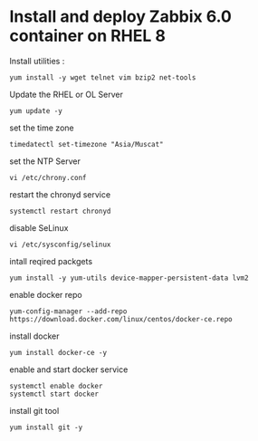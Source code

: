 # Install and deploy Zabbix 6.0 container on RHEL 8

Install utilities :

```
yum install -y wget telnet vim bzip2 net-tools
```

Update the RHEL or OL Server 
```
yum update -y
```
set the time zone
```
timedatectl set-timezone "Asia/Muscat"
```
set the NTP Server 
```
vi /etc/chrony.conf
```
restart the chronyd service
```
systemctl restart chronyd
```
disable SeLinux
```
vi /etc/sysconfig/selinux
```
intall reqired packgets
```
yum install -y yum-utils device-mapper-persistent-data lvm2
```
enable docker repo
```
yum-config-manager --add-repo https://download.docker.com/linux/centos/docker-ce.repo
```
install docker 
```
yum install docker-ce -y
```
enable and start docker service 
```
systemctl enable docker
systemctl start docker
```
install git tool 
```
yum install git -y
```
